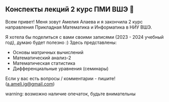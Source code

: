 ## Конспекты лекций 2 курс ПМИ ВШЭ 🦄

Всем привет! Меня зовут Амелия Алаева и я закончила 2 курс направления Прикладная Математика и Информатика в НИУ ВШЭ.

Я хотела бы поделиться с вами своими записями (2023 - 2024 учебный год), думаю будет полезно :)
Здесь представлены:
+ Основы матричных вычислений
+ Математический анализ-2
+ Математическая статистика
+ Дифференциальные уравнения (семинары)

Если у вас есть вопросы / комментарии - пишите! (a.ameli.ig@gmail.com)

warning: возможно наличие опечаток, будьте внимательны

